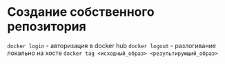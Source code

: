 # Создание собственного репозитория
`docker login` - авторизация в docker hub
`docker logout` - разлогивание локально на хосте
`docker tag <исходный_образ> <результирующий_образ>`